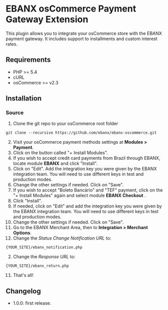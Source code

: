 # EBANX osCommerce Payment Gateway Extension

This plugin allows you to integrate your osCommerce store with the EBANX payment gateway.
It includes support to installments and custom interest rates.

## Requirements

* PHP >= 5.4
* cURL
* osCommerce >= v2.3

## Installation
### Source
1. Clone the git repo to your osCommerce root folder
```
git clone --recursive https://github.com/ebanx/ebanx-oscommerce.git
```
2. Visit your osCommerce payment methods settings at **Modules > Payment**.
3. Click on the button called "+ Install Modules".
4. If you wish to accept credit card payments from Brazil through EBANX, locate module **EBANX** and click "Install".
5. Click on "Edit". Add the integration key you were given by the EBANX integration team. You will need to use different keys in test and production modes.
6. Change the other settings if needed. Click on "Save".
7. If you wish to accept "Boleto Bancário" and "TEF" payment, click on the "+ Install Modules" again and select module **EBANX Checkout** .
8. Click "Install".
9. If needed, click on "Edit" and add the integration key you were given by the EBANX integration team. You will need to use different keys in test and production modes.
9. Change the other settings if needed. Click on "Save".
10. Go to the EBANX Merchant Area, then to **Integration > Merchant Options**.
  1. Change the _Status Change Notification URL_ to:
```
{YOUR_SITE}/ebanx_notification.php
```
  2. Change the _Response URL_ to:
```
{YOUR_SITE}/ebanx_return.php
```
11. That's all!

## Changelog
* 1.0.0: first release.
